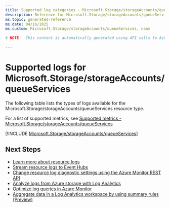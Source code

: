 ```yaml
---
title: Supported log categories - Microsoft.Storage/storageAccounts/queueServices
description: Reference for Microsoft.Storage/storageAccounts/queueServices in Azure Monitor Logs.
ms.topic: generated-reference
ms.date: 04/16/2025
ms.custom: Microsoft.Storage/storageAccounts/queueServices, naam

# NOTE:  This content is automatically generated using API calls to Azure. Any edits made on these files will be overwritten in the next run of the script. 

---
```





# Supported logs for Microsoft.Storage/storageAccounts/queueServices  
The following table lists the types of logs available for the Microsoft.Storage/storageAccounts/queueServices resource type.
  
  
  
For a list of supported metrics, see [Supported metrics - Microsoft.Storage/storageAccounts/queueServices](../supported-metrics/microsoft-storage-storageaccounts-queueservices-metrics.md)  
  

  
[!INCLUDE [Microsoft.Storage/storageAccounts/queueServices](~/reusable-content/ce-skilling/azure/includes/azure-monitor/reference/logs/microsoft-storage-storageaccounts-queueservices-logs-include.md)]  
  

## Next Steps

* [Learn more about resource logs](/azure/azure-monitor/essentials/platform-logs-overview)
* [Stream resource logs to Event Hubs](/azure/azure-monitor/essentials/resource-logs#send-to-azure-event-hubs)
* [Change resource log diagnostic settings using the Azure Monitor REST API](/rest/api/monitor/diagnosticsettings)
* [Analyze logs from Azure storage with Log Analytics](/azure/azure-monitor/essentials/resource-logs#send-to-log-analytics-workspace)
* [Optimize log queries in Azure Monitor](/azure/azure-monitor/logs/query-optimization)
* [Aggregate data in a Log Analytics workspace by using summary rules (Preview)](/azure/azure-monitor/logs/summary-rules)